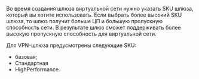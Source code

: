 Во время создания шлюза виртуальной сети нужно указать SKU шлюза, который вы хотите использовать. Если выбрать более высокий SKU шлюза, то шлюз получит больше ЦП и большую пропускную способность сети. В результате шлюз сможет поддерживать более высокую пропускную способность для виртуальной сети.

Для VPN-шлюза предусмотрены следующие SKU:

- базовая;
- Стандартная
- HighPerformance.

<!---HONumber=AcomDC_0928_2016-->